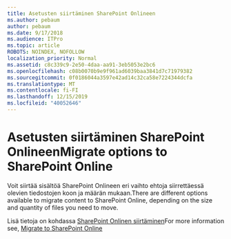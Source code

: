 ```yaml
---
title: Asetusten siirtäminen SharePoint Onlineen
ms.author: pebaum
author: pebaum
ms.date: 9/17/2018
ms.audience: ITPro
ms.topic: article
ROBOTS: NOINDEX, NOFOLLOW
localization_priority: Normal
ms.assetid: c8c339c9-2e50-4daa-aa91-3eb5053e2bc6
ms.openlocfilehash: c08b0070b9e9f961ad6039baa3841d7c71979382
ms.sourcegitcommit: 0f0186044a3597e42ad14c32ca58e7224344dcfa
ms.translationtype: MT
ms.contentlocale: fi-FI
ms.lasthandoff: 12/15/2019
ms.locfileid: "40052646"
---
```

# <a name="migrate-options-to-sharepoint-online"></a><span data-ttu-id="a3a45-102">Asetusten siirtäminen SharePoint Onlineen</span><span class="sxs-lookup"><span data-stu-id="a3a45-102">Migrate options to SharePoint Online</span></span>

<span data-ttu-id="a3a45-103">Voit siirtää sisältöä SharePoint Onlineen eri vaihto ehtoja siirrettäessä olevien tiedostojen koon ja määrän mukaan.</span><span class="sxs-lookup"><span data-stu-id="a3a45-103">There are different options available to migrate content to SharePoint Online, depending on the size and quantity of files you need to move.</span></span>
  
<span data-ttu-id="a3a45-104">Lisä tietoja on kohdassa [SharePoint Onlinen siirtäminen](https://go.microsoft.com/fwlink/?linkid-2022029)</span><span class="sxs-lookup"><span data-stu-id="a3a45-104">For more information see, [Migrate to SharePoint Online](https://go.microsoft.com/fwlink/?linkid-2022029)</span></span>
  

